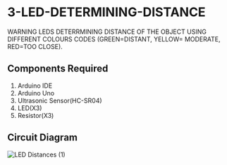 # 3-LED-DETERMINING-DISTANCE
WARNING LEDS DETERRMINING DISTANCE OF THE OBJECT USING DIFFERENT COLOURS CODES (GREEN=DISTANT, YELLOW= MODERATE, RED=TOO CLOSE).


## Components Required
1. Arduino IDE
2. Arduino Uno
3. Ultrasonic Sensor(HC-SR04)
4. LED(X3)
5. Resistor(X3)

## Circuit Diagram

![LED Distances (1)](https://github.com/Jaysi1701/3-LED-DETERMINING-DISTANCE/assets/128627421/29a94504-b909-4cb6-b3ae-d99768288d0b)






